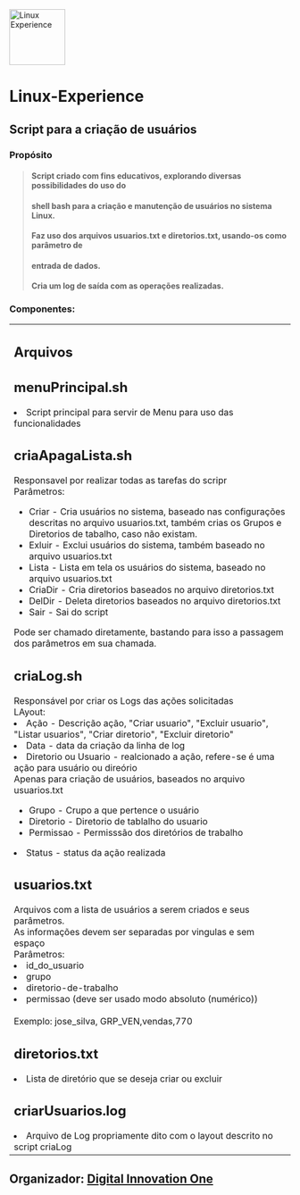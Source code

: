 <img src="https://hermes.digitalinnovation.one/tracks/606823c2-8a73-4655-947d-d41b991baf12.png" alt="Linux Experience" style="height: 100px; width: 100px">

# Linux-Experience

## Script para a criação de usuários

### Propósito
> #### Script criado com fins educativos, explorando diversas possibilidades do uso do 
> #### shell bash para a criação e manutenção de usuários no sistema Linux.
> #### Faz uso dos arquivos usuarios.txt e diretorios.txt, usando-os como parâmetro de 
> #### entrada de dados.
> #### Cria um log de saída com as operações realizadas.

### Componentes:
<table>
    <td><h2>Arquivos</h2>
    <h2>menuPrincipal.sh</h2>
    <li> Script principal para servir de Menu para uso das funcionalidades</li>
    <h2>criaApagaLista.sh</h2>
    Responsavel por realizar todas as tarefas do scripr<br>
    Parâmetros:
    <ul>
        <li>Criar - Cria usuários no sistema, baseado nas configurações descritas no arquivo usuarios.txt, também crias os Grupos e Diretorios de tabalho, caso não existam. </li>
        <li>Exluir - Exclui usuários do sistema, também baseado no arquivo usuarios.txt</li>
        <li>Lista - Lista em tela os usuários do sistema, baseado no arquivo usuarios.txt</li>
        <li>CriaDir - Cria diretorios baseados no arquivo diretorios.txt</li>
        <li>DelDir - Deleta diretorios baseados no arquivo diretorios.txt</li>
        <li>Sair - Sai do script</li>
    </ul>
    Pode ser chamado diretamente, bastando para isso a passagem dos parâmetros em sua chamada.
    <h2>criaLog.sh</h2>
    Responsável por criar os Logs das ações solicitadas<br>
    LAyout:
    <li>Ação - Descrição ação, "Criar usuario", "Excluir usuario", "Listar usuarios", "Criar diretorio", "Excluir diretorio"</li>
    <li>Data - data da criação da linha de log</li>
    <li>Diretorio ou Usuario - realcionado a ação, refere-se é uma ação para usuário ou direório</li>
    Apenas para criação de usuários, baseados no arquivo usuarios.txt
    <ul><li>Grupo - Crupo a que pertence o usuário</li>
    <li>Diretorio - Diretorio de tablalho do usuario</li>
    <li>Permissao - Permisssão dos diretórios de trabalho</li>
    </ul>
    <li>Status - status da ação realizada</li>
    <h2>usuarios.txt</h2>
    Arquivos com a lista de usuários a serem criados e seus parâmetros.<br>
    As informações devem ser separadas por vingulas e sem espaço<br>
    Parâmetros:
    <li>id_do_usuario</li>
    <li>grupo</li>
    <li>diretorio-de-trabalho</li>
    <li>permissao (deve ser usado modo absoluto (numérico))</li><br>
    Exemplo: jose_silva, GRP_VEN,vendas,770
    <h2>diretorios.txt</h2>
    <li>Lista de diretório que se deseja criar ou excluir</li>
    <h2>criarUsuarios.log</h2>
    <li> Arquivo de Log propriamente dito com o layout descrito no script criaLog</li>
</table>

## Organizador: [Digital Innovation One](https://web.dio.me/home)